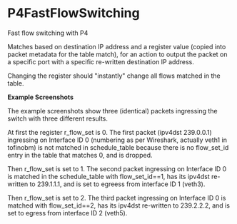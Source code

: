 # P4FastFlowSwitching
Fast flow switching with P4

Matches based on destination IP address and a register value (copied into packet metadata for the table match), for an action to output the packet on a specific port with a specific re-written destination IP address.

Changing the register should "instantly" change all flows matched in the table.

**Example Screenshots**

The example screenshots show three (identical) packets ingressing the switch with three different results.

At first the register r_flow_set is 0.  The first packet (ipv4dst 239.0.0.1) ingressing on Interface ID 0 (numbering as per Wireshark, actually veth1 in tofinobm) is not matched in schedule_table because there is no flow_set_id entry in the table that matches 0, and is dropped.

Then r_flow_set is set to 1.  The second packet ingressing on Interface ID 0 is matched in the schedule_table with flow_set_id==1, has its ipv4dst re-written to 239.1.1.1, and is set to egreess from interface ID 1 (veth3).

Then r_flow_set is set to 2.  The third packet ingressing on Interface ID 0 is matched with flow_set_id==2, has its ipv4dst re-written to 239.2.2.2, and is set to egress from interface ID 2 (veth5).

